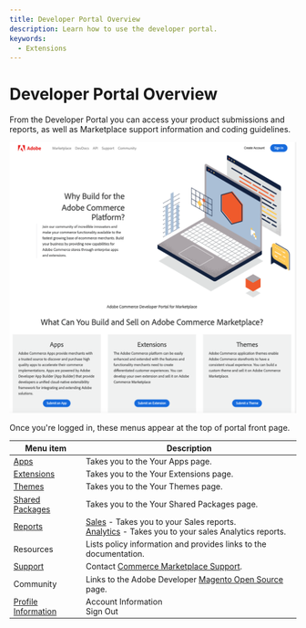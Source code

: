 ```yaml
---
title: Developer Portal Overview
description: Learn how to use the developer portal.
keywords:
  - Extensions
---
```


# Developer Portal Overview

From the Developer Portal you can access your product submissions and reports, as well as Marketplace support information and coding guidelines.

![](../sellers/_images/developer-portal.png)

Once you're logged in, these menus appear at the top of portal front page.

|Menu item|Description|
|--- |--- |
|[Apps](apps.md)|Takes you to the Your Apps page.|
|[Extensions](extensions.md)|Takes you to the Your Extensions page.|
|[Themes](themes.md)|Takes you to the Your Themes page.|
|[Shared Packages](shared-packages.md)|Takes you to the Your Shared Packages page.|
|[Reports](sales.md)|[Sales](sales.md) - Takes you to your Sales reports.<br/>[Analytics](analytics.md) - Takes you to your sales Analytics reports.|
|Resources|Lists policy information and provides links to the documentation.|
|[Support](mailto:commercemarketplacesupport@adobe.com)|Contact [Commerce Marketplace Support](mailto:commercemarketplacesupport@adobe.com).|
|Community|Links to the Adobe Developer [Magento Open Source](https://developer.adobe.com/open/magento) page. |
|[Profile Information](profile-information.md)|Account Information<br/>Sign Out|
